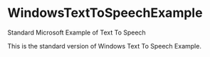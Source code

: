 # WindowsTextToSpeechExample
Standard Microsoft Example of Text To Speech

This is the standard version of Windows Text To Speech Example.
